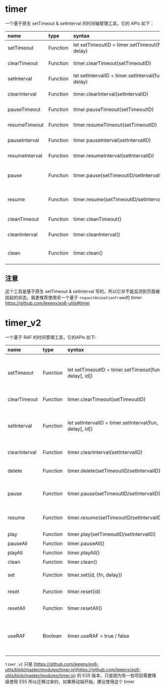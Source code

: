 # timer
一个基于原生 setTimeout & setInterval 的时间轴管理工具，它的 APIs 如下：

| name | type | syntax | detail |
| :-- | :-- | :-- | :-- |
| setTimeout | Function | let setTimeoutID = timer.setTimeout(fun, delay) | 替代原生setTimeout |
| clearTimeout | Function | timer.clearTimeout(setTimeoutID) | 清除timer.setTimeout |
| setInterval | Function | let setIntervalID = timer.setInterval(fun, delay) | 替代原生setInterval |
| clearInterval | Function | timer.clearInterval(setIntervalID) | 清除timer.clearInterval |
| pauseTimeout | Function | timer.pauseTimeout(setTimeoutID) | 暂停指定ID的setTimeout |
| resumeTimeout | Function | timer.resumeTimeout(setTimeoutID) | 恢复指定ID的setTimeout |
| pauseInterval | Function | timer.pauseInterval(setIntervalID) | 暂停指定ID的setInterval |
| resumeInterval | Function | timer.resumeInterval(setIntervalID) | 恢复指定ID的setInterval |
| pause | Function | timer.pause(setTimeoutID/setIntervalID) | 暂停指定ID的计时，如果没指定ID表示暂停所有计时 |
| resume | Function | timer.resume(setTimeoutID/setIntervalID) | 恢复指定ID的计时，如果没指定ID表示恢复所有计时 |
| cleanTimeout | Function | timer.cleanTimeout() | 清空所有的 timer.setTimeout |
| cleanInterval | Function | timer.cleanInterval() | 清空所有的 timer.setInterval |
| clean | Function | timer.clean() | 清空所有的 timer.setTimeout & timer.setInterval |

## 注意

这个工具是基于原生 setTimeout & setInterval 写的，所以它并不能监测到页面被挂起的状态。我更推荐使用另一个基于 `requestAnimationFrame`的 timer: https://github.com/leeenx/es6-utils#timer

# timer_v2
一个基于 RAF 的时间管理工具，它的APIs 如下:

| name | type | syntax | detail |
| :-- | :-- | :-- | :-- |
| setTimeout | Function | let setTimeoutID = timer.setTimeout(fun, delay[, id]) | 替代原生setTimeout，第三个参数表示指定一个有意义的setTimeoutID |
| clearTimeout | Function | timer.clearTimeout(setTimeoutID) | 清除timer.setTimeout |
| setInterval | Function | let setIntervalID = timer.setInterval(fun, delay[, id]) | 替代原生setInterval，第三个参数表示指定一个有意义的setIntervalID |
| clearInterval | Function | timer.clearInterval(setIntervalID) | 清除timer.clearInterval |
| delete | Function | timer.delete(setTimeoutID/setIntervalID) | 相当于clearTimeout & clearInterval |
| pause | Function | timer.pause(setTimeoutID/setIntervalID) | 暂停指定ID的计时，如果没指定ID表示暂停所有计时 |
| resume | Function | timer.resume(setTimeoutID/setIntervalID) | 恢复指定ID的计时，如果没指定ID表示恢复所有计时 |
| play | Function | timer.play(setTimeoutID/setIntervalID) | 同 resume |
| pauseAll | Function | timer.pauseAll() | 暂停所有计时 |
| playAll | Function | timer.playAll() | 恢复所有计时 | 
| clean | Function | timer.clean() | 清空所有计时 |
| set | Function | timer.set(id, {fn, delay}) | 重置timer的回调函数与delay |
| reset | Function | timer.reset(id) | 调用reset后，指定ID的计时会被置零 |
| resetAll | Function | timer.resetAll() | 调用resetAll后，所有计时会被置零 |
| useRAF | Boolean | timer.useRAF = true / false | true 表示启用自身RAF，false 反之。与第三方ticker结合时，timer 会自动切换 |

`timer_v2` 只是 [https://github.com/leeenx/es6-utils/blob/master/modules/timer.js](https://github.com/leeenx/es6-utils/blob/master/modules/timer.js) 的 ES5 版本。只是因为有一些项目需要降级使用 ES5 所以迁移过来的，如果移动端开始，建议使用这个 timer
